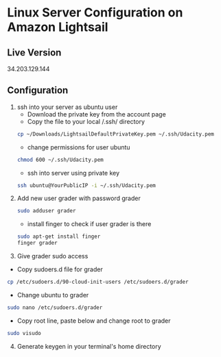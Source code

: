 # Linux Server Configuration on Amazon Lightsail

## Live Version
34.203.129.144

## Configuration

1. ssh into your server as ubuntu user
    * Download the private key from the account page
    * Copy the file to your local /.ssh/ directory
    ```bash
    cp ~/Downloads/LightsailDefaultPrivateKey.pem ~/.ssh/Udacity.pem
    ```
    * change permissions for user ubuntu
    ```bash
    chmod 600 ~/.ssh/Udacity.pem
    ```
    * ssh into server using private key
    ```bash
    ssh ubuntu@YourPublicIP -i ~/.ssh/Udacity.pem
    ```
2. Add new user grader with password grader
    ```bash
    sudo adduser grader
    ```
    * install finger to check if user grader is there
    ```bash
    sudo apt-get install finger
    finger grader
    ```
3. Give grader sudo access
* Copy sudoers.d file for grader
```bash
cp /etc/sudoers.d/90-cloud-init-users /etc/sudoers.d/grader
```
* Change ubuntu to grader
```bash
sudo nano /etc/sudoers.d/grader
```
* Copy root line, paste below and change root to grader
```bash
sudo visudo
```
4. Generate keygen in your terminal's home directory
```bash
